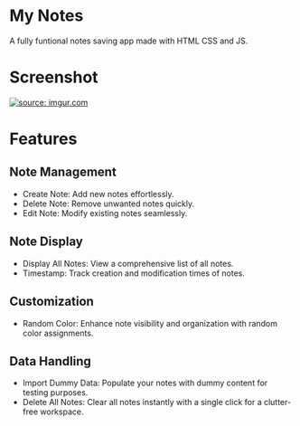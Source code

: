 # My Notes

A fully funtional notes saving app made with HTML CSS and JS.

# Screenshot

<a href="https://imgur.com/PnH0byQ"><img src="https://i.imgur.com/PnH0byQ.png" title="source: imgur.com" /></a>


# Features

## Note Management
- Create Note: Add new notes effortlessly.
- Delete Note: Remove unwanted notes quickly.
- Edit Note: Modify existing notes seamlessly.

## Note Display
- Display All Notes: View a comprehensive list of all notes.
- Timestamp: Track creation and modification times of notes.

## Customization
- Random Color: Enhance note visibility and organization with random color assignments.

## Data Handling
- Import Dummy Data: Populate your notes with dummy content for testing purposes.
- Delete All Notes: Clear all notes instantly with a single click for a clutter-free workspace.



